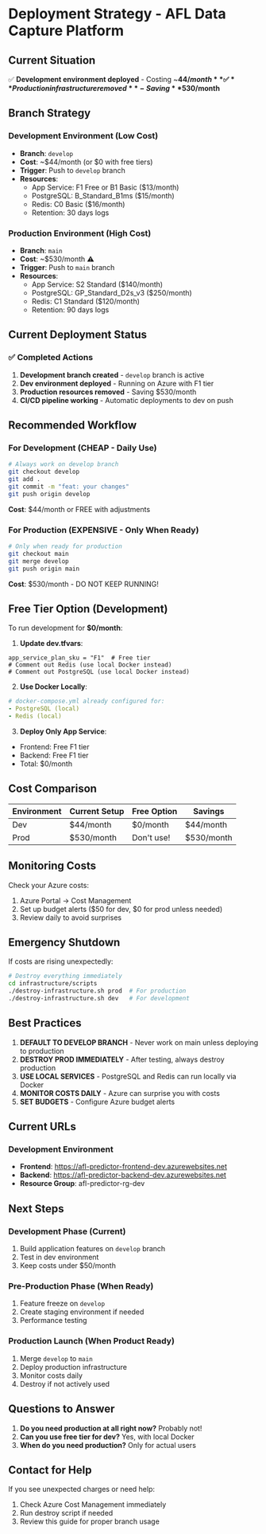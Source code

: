 # Deployment Strategy - AFL Data Capture Platform

## Current Situation
✅ **Development environment deployed** - Costing ~**$44/month**
✅ **Production infrastructure removed** - Saving **$530/month**

## Branch Strategy

### Development Environment (Low Cost)
- **Branch**: `develop`
- **Cost**: ~$44/month (or $0 with free tiers)
- **Trigger**: Push to `develop` branch
- **Resources**:
  - App Service: F1 Free or B1 Basic ($13/month)
  - PostgreSQL: B_Standard_B1ms ($15/month)
  - Redis: C0 Basic ($16/month)
  - Retention: 30 days logs

### Production Environment (High Cost)
- **Branch**: `main`
- **Cost**: ~$530/month ⚠️
- **Trigger**: Push to `main` branch
- **Resources**:
  - App Service: S2 Standard ($140/month)
  - PostgreSQL: GP_Standard_D2s_v3 ($250/month)
  - Redis: C1 Standard ($120/month)
  - Retention: 90 days logs

## Current Deployment Status

### ✅ Completed Actions
1. **Development branch created** - `develop` branch is active
2. **Dev environment deployed** - Running on Azure with F1 tier
3. **Production resources removed** - Saving $530/month
4. **CI/CD pipeline working** - Automatic deployments to dev on push

## Recommended Workflow

### For Development (CHEAP - Daily Use)
```bash
# Always work on develop branch
git checkout develop
git add .
git commit -m "feat: your changes"
git push origin develop
```
**Cost**: $44/month or FREE with adjustments

### For Production (EXPENSIVE - Only When Ready)
```bash
# Only when ready for production
git checkout main
git merge develop
git push origin main
```
**Cost**: $530/month - DO NOT KEEP RUNNING!

## Free Tier Option (Development)

To run development for **$0/month**:

1. **Update dev.tfvars**:
```hcl
app_service_plan_sku = "F1"  # Free tier
# Comment out Redis (use local Docker instead)
# Comment out PostgreSQL (use local Docker instead)
```

2. **Use Docker Locally**:
```yaml
# docker-compose.yml already configured for:
- PostgreSQL (local)
- Redis (local)
```

3. **Deploy Only App Service**:
- Frontend: Free F1 tier
- Backend: Free F1 tier
- Total: $0/month

## Cost Comparison

| Environment | Current Setup | Free Option | Savings |
|------------|--------------|-------------|---------|
| Dev | $44/month | $0/month | $44/month |
| Prod | $530/month | Don't use! | $530/month |

## Monitoring Costs

Check your Azure costs:
1. Azure Portal → Cost Management
2. Set up budget alerts ($50 for dev, $0 for prod unless needed)
3. Review daily to avoid surprises

## Emergency Shutdown

If costs are rising unexpectedly:
```bash
# Destroy everything immediately
cd infrastructure/scripts
./destroy-infrastructure.sh prod  # For production
./destroy-infrastructure.sh dev   # For development
```

## Best Practices

1. **DEFAULT TO DEVELOP BRANCH** - Never work on main unless deploying to production
2. **DESTROY PROD IMMEDIATELY** - After testing, always destroy production
3. **USE LOCAL SERVICES** - PostgreSQL and Redis can run locally via Docker
4. **MONITOR COSTS DAILY** - Azure can surprise you with costs
5. **SET BUDGETS** - Configure Azure budget alerts

## Current URLs

### Development Environment
- **Frontend**: https://afl-predictor-frontend-dev.azurewebsites.net
- **Backend**: https://afl-predictor-backend-dev.azurewebsites.net
- **Resource Group**: afl-predictor-rg-dev

## Next Steps

### Development Phase (Current)
1. Build application features on `develop` branch
2. Test in dev environment
3. Keep costs under $50/month

### Pre-Production Phase (When Ready)
1. Feature freeze on `develop`
2. Create staging environment if needed
3. Performance testing

### Production Launch (When Product Ready)
1. Merge `develop` to `main`
2. Deploy production infrastructure
3. Monitor costs daily
4. Destroy if not actively used

## Questions to Answer

1. **Do you need production at all right now?** Probably not!
2. **Can you use free tier for dev?** Yes, with local Docker
3. **When do you need production?** Only for actual users

## Contact for Help

If you see unexpected charges or need help:
1. Check Azure Cost Management immediately
2. Run destroy script if needed
3. Review this guide for proper branch usage